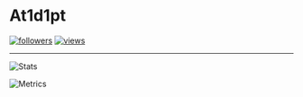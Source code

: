# At1d1pt

[![followers](https://img.shields.io/github/followers/At1d1pt?style=social)](https://github.com/Atidipt123) [![views](https://komarev.com/ghpvc/?username=Atidipt123&style=plastic&color=yellow)](https://github.com/Atidipt123)

---

![Stats](https://github-readme-stats.vercel.app/api?username=at1d1pt&show_icons=true&bg_color=90,3a1c71,d76d77,ffaf7b&include_all_commits=true&count_private=true&hide_border=true&text_color=ffffff&title_color=ffffff&icon_color=ffffff)

![Metrics](https://metrics.lecoq.io/At1d1pt?template=classic&languages=1&isocalendar=1&base.indepth=false&base.hireable=false&isocalendar.duration=full-year&languages.ignored=VBScript&languages.limit=8&languages.threshold=0%25&languages.other=false&languages.colors=github&languages.sections=most-used&languages.indepth=false&languages.analysis.timeout=15&languages.categories=markup%2C%20programming&languages.recent.categories=markup%2C%20programming&languages.recent.load=300&languages.recent.days=14&config.timezone=Asia%2FCalcutta)
